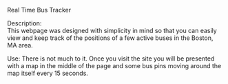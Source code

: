 Real Time Bus Tracker

Description:   
This webpage was designed with simplicity in mind so that you can easily view and keep track of the positions of a few active buses in the Boston, MA area. 

Use:
There is not much to it. Once you visit the site you will be presented with a map in the middle of the page and some bus pins moving around the map itself every 15 seconds.
